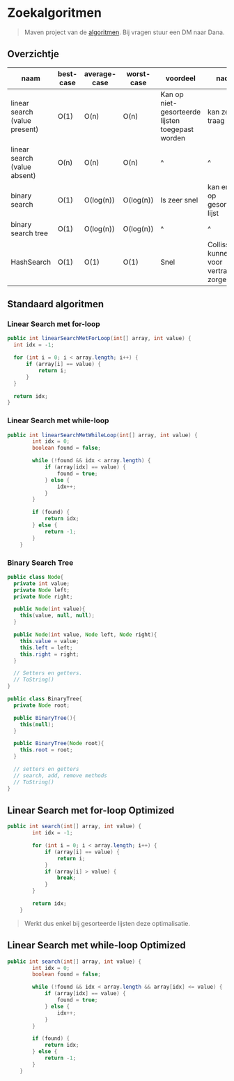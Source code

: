 # Zoekalgoritmen

> Maven project van de [algoritmen](Algoritmen.zip).
> Bij vragen stuur een DM naar Dana.

## Overzichtje

| naam                          | best-case | average-case | worst-case | voordeel                                         | nadeel                                     |
| ----------------------------- | --------- | ------------ | ---------- | ------------------------------------------------ | ------------------------------------------ |
| linear search (value present) | O(1)      | O(n)         | O(n)       | Kan op niet-gesorteerde lijsten toegepast worden | kan zeer traag zijn                        |
| linear search (value absent)  | O(n)      | O(n)         | O(n)       | ^                                                | ^                                          |
| binary search                 | O(1)      | O(log(n))    | O(log(n))  | Is zeer snel                                     | kan enkel op gesorteerde lijst             |
| binary search tree            | O(1)      | O(log(n))    | O(log(n))  | ^                                                | ^                                          |
| HashSearch                    | O(1)      | O(1)         | O(1)       | Snel                                             | Collissions kunnen voor vertraging zorgen. |

## Standaard algoritmen

### Linear Search met for-loop

```java
public int linearSearchMetForLoop(int[] array, int value) {
  int idx = -1;

  for (int i = 0; i < array.length; i++) {
      if (array[i] == value) {
          return i;
      }
  }

  return idx;
}
```

### Linear Search met while-loop

```java
public int linearSearchMetWhileLoop(int[] array, int value) {
        int idx = 0;
        boolean found = false;

        while (!found && idx < array.length) {
            if (array[idx] == value) {
                found = true;
            } else {
                idx++;
            }
        }

        if (found) {
            return idx;
        } else {
            return -1;
        }
    }
```

### Binary Search Tree

```java
public class Node{
  private int value;
  private Node left;
  private Node right;

  public Node(int value){
    this(value, null, null);
  }

  public Node(int value, Node left, Node right){
    this.value = value;
    this.left = left;
    this.right = right;
  }

  // Setters en getters.
  // ToString()
}
```

```java
public class BinaryTree{
  private Node root;

  public BinaryTree(){
    this(null);
  }

  public BinaryTree(Node root){
    this.root = root;
  }

  // setters en getters
  // search, add, remove methods
  // ToString()
}
```

## Linear Search met for-loop Optimized

```java
public int search(int[] array, int value) {
        int idx = -1;

        for (int i = 0; i < array.length; i++) {
            if (array[i] == value) {
                return i;
            }
            if (array[i] > value) {
                break;
            }
        }

        return idx;
    }
```

> Werkt dus enkel bij gesorteerde lijsten deze optimalisatie.

## Linear Search met while-loop Optimized

```java
public int search(int[] array, int value) {
        int idx = 0;
        boolean found = false;

        while (!found && idx < array.length && array[idx] <= value) {
            if (array[idx] == value) {
                found = true;
            } else {
                idx++;
            }
        }

        if (found) {
            return idx;
        } else {
            return -1;
        }
    }
```
